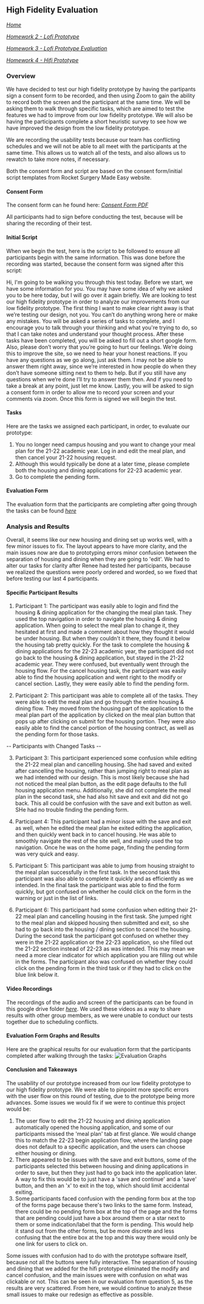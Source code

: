 ## High Fidelity Evaluation
*[Home](index.md)*

*[Homework 2 - Lofi Prototype](lofi.md)*

*[Homework 3 - Lofi Prototype Evaluation](lofi_evaluation.md)*

*[Homework 4 - Hifi Prototype](hifi.md)*
### Overview
We have decided to test our high fidelity prototype by having the partipants sign a consent form to be recorded, and then using Zoom to gain the ability to record both the screen and the participant at the same time. We will be asking them to walk through specific tasks, which are aimed to test the features we had to improve from our low fidelity prototype. We will also be having the participants complete a short heuristic survey to see how we have improved the design from the low fidelity prototype.

We are recording the usability tests because our team has conflicting schedules and we will not be able to all meet with the participants at the same time. This allows us to watch all of the tests, and also allows us to rewatch to take more notes, if necessary.

Both the consent form and script are based on the consent form/initial script templates from Rocket Surgery Made Easy website.

#### Consent Form
The consent form can he found here: *[Consent Form PDF](consent_form.pdf)*

All participants had to sign before conducting the test, because will be sharing the recording of their test.

#### Initial Script
When we begin the test, here is the script to be followed to ensure all participants begin with the same information. This was done before the recording was started, because the consent form was signed after this script:

Hi, I'm going to be walking you through this test today. Before we start, we have some information for you. You may have some idea of why we asked you to be here today, but I will go over it again briefly. We are looking to test our high fidelity prototype in order to analyze our improvements from our low fidelity prototype. The first thing I want to make clear right away is that we’re testing our design, not you. You can’t do anything wrong here or make any mistakes.
You will be asked a series of tasks to complete, and I encourage you to talk through your thinking and what you're trying to do, so that I can take notes and understand your thought process. After these tasks have been completed, you will be asked to fill out a short google form.
Also, please don’t worry that you’re going to hurt our feelings. We’re doing this to improve the site, so we need to hear your honest reactions. If you have any questions as we go along, just ask them. I may not be able to answer them right away, since we’re interested in how people do when they don’t have someone sitting next to them to help. But if you still have any questions when we’re done I’ll try to answer them then. And if you need to take a break at any point, just let me know.
Lastly, you will be asked to sign a consent form in order to allow me to record your screen and your comments via zoom. Once this form is signed we will begin the test.

#### Tasks
Here are the tasks we assigned each participant, in order, to evaluate our prototype:
1. You no longer need campus housing and you want to change your meal plan for the 21-22 academic year. Log in and edit the meal plan, and then cancel your 21-22 housing request.
2. Although this would typically be done at a later time, please complete both the housing and dining applications for 22-23 academic year.
3. Go to complete the pending form.

#### Evaluation Form
The evaluation form that the participants are completing after going through the tasks can be found *[here](https://forms.gle/RcCZQAJNt1nHjJfH8)*


### Analysis and Results
Overall, it seems like our new housing and dining set up works well, with a few minor issues to fix. The layout appears to have more clarity, and the main issues now are due to prototyping errors minor confusion between the separation of housing and dining when they are going to 'edit'. We had to alter our tasks for clarity after Renee had tested her participants, because we realized the questions were poorly ordered and worded, so we fixed that before testing our last 4 participants. 

#### Specific Participant Results

1. Participant 1:
The participant was easily able to login and find the housing & dining application for the changing the meal plan task. They used the top navigation in order to navigate the housing & dining application. When going to select the meal plan to change it, they hesitated at first and made a comment about how they thought it would be under housing. But when they couldn't it there, they found it below the housing tab pretty quickly. For the task to complete the housing & dining applications for the 22-23 academic year, the participant did not go back to the housing & dining application, but stayed in the 21-22 academic year. They were confused, but eventually went through the housing flow. For the cancel housing task, the participant was easily able to find the housing application and went right to the modify or cancel section. Lastly, they were easily able to find the pending form. 

2. Participant 2:
This participant was able to complete all of the tasks. They were able to edit the meal plan and go through the entire housing & dining flow. They moved from the housing part of the application to the meal plan part of the application by clicked on the meal plan button that pops up after clicking on submit for the housing portion. They were also easily able to find the cancel portion of the housing contract, as well as the pending form for those tasks.

-- Participants with Changed Tasks -- <br/>

3. Participant 3:
This participant experienced some confusion while editing the 21-22 meal plan and cancelling housing. She had saved and exited after cancelling the housing, rather than jumping right to meal plan as we had intended with our design. This is most likely because she had not noticed the meal plan button, as the edit page defaults to the full housing application menu. Additionally, she did not complete the meal plan in the second task, she had also hit save and exit and did not go back. This all could be confusion with the save and exit button as well. SHe had no trouble finding the pending form.

4. Participant 4:
This participant had a minor issue with the save and exit as well, when he edited the meal plan he exited editing the application, and then quickly went back in to cancel housing. He was able to smoothly navigate the rest of the site well, and mainly used the top navigation. Once he was on the home page, finding the pending form was very quick and easy.

5. Participant 5:
This participant was able to jump from housing straight to the meal plan successfully in the first task. In the second task this participant was also able to complete it quickly and as efficiently as we intended. In the final task the participant was able to find the form quickly, but got confused on whether he could click on the form in the warning or just in the list of links.

6. Participant 6:
This participant had some confusion when editing their 21-22 meal plan and cancelling housing in the first task. She jumped right to the meal plan and skipped housing then submitted and exit, so she had to go back into the housing / dining section to cancel the housing. During the second task the participant got confused on whether they were in the 21-22 application or the 22-23 application, so she filled out the 21-22 section instead of 22-23 as was intended. This may mean we need a more clear indicator for which application you are filling out while in the forms. The participant also was confused on whether they could click on the pending form in the third task or if they had to click on the blue link below it.

#### Video Recordings
The recordings of the audio and screen of the participants can be found in this google drive folder *[here](https://drive.google.com/drive/folders/1KyHpb_v4S6cGjn2kiVPZXTvCSSd4evgA?usp=sharing)*. We used these videos as a way to share results with other group members, as we were unable to conduct our tests together due to scheduling conflicts. 

#### Evaluation Form Graphs and Results
Here are the graphical results for our evaluation form that the participants completed after walking through the tasks:
![Evaluation Graphs](hw5graphs.png)

#### Conclusion and Takeaways
The usability of our prototype increased from our low fidelity prototype to our high fidelity prototype. We were able to pinpoint more specific errors with the user flow on this round of testing, due to the prototype being more advances. Some issues we would fix if we were to continue this project would be:
1. The user flow to edit the 21-22 housing and dining application automatically opened the housing application, and some of our participants missed the 'meal plan' tab at first glance. We would change this to match the 22-23 begin application flow, where the landing page does not default to a specific application, and the users can choose either housing or dining.
2. There appeared to be issues with the save and exit buttons, some of the participants selected this between housing and dining applications in order to save, but then they just had to go back into the application later. A way to fix this would be to just have a 'save and continue' and a 'save' button, and then an 'x' to exit in the top, which should limit accidental exiting.
3. Some participants faced confusion with the pending form box at the top of the forms page because there's two links to the same form. Instead, there could be no pending form box at the top of the page and the forms that are pending could just have a box around them or a star next to them or some indication/label that the form is pending. This would help it stand out from the other forms, but be more discrete and less confusing that the entire box at the top and this way there would only be one link for users to click on.

Some issues with confusion had to do with the prototype software itself, because not all the buttons were fully interactive. The separation of housing and dining that we added for the hifi prototype eliminated the modify and cancel confusion, and the main issues were with confusion on what was clickable or not. This can be seen in our evaluation form question 5, as the results are very scattered. From here, we would continue to analyze these small issues to make our redesign as effective as possible.
